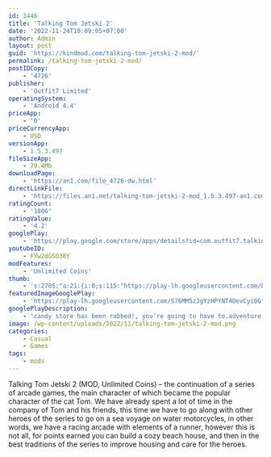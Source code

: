 ```yaml
---
id: 1446
title: 'Talking Tom Jetski 2'
date: '2022-11-24T10:09:05+07:00'
author: Admin
layout: post
guid: 'https://kindmod.com/talking-tom-jetski-2-mod/'
permalink: /talking-tom-jetski-2-mod/
postIDCopy:
    - '4726'
publisher:
    - 'Outfit7 Limited'
operatingSystem:
    - 'Android 4.4'
priceApp:
    - '0'
priceCurrencyApp:
    - USD
versionApp:
    - 1.5.3.497
fileSizeApp:
    - 79.4Mb
downloadPage:
    - 'https://an1.com/file_4726-dw.html'
directLinkFile:
    - 'https://files.an1.net/talking-tom-jetski-2-mod_1.5.3.497-an1.com.apk'
ratingCount:
    - '1806'
ratingValue:
    - '4.2'
googlePlay:
    - 'https://play.google.com/store/apps/details?id=com.outfit7.talkingtomcandyrun'
youtubeID:
    - FYw2dGSO38Y
modFeatures:
    - 'Unlimited Coins'
thumb:
    - 's:2705:"a:21:{i:0;s:115:"https://play-lh.googleusercontent.com/hUSLkI0fKahStNDm0ilZQnh74yuVvIWlOXbzn5zeq2KmMdT1KSk_0qlv91mP-MjBarw=w526-h296";i:1;s:115:"https://play-lh.googleusercontent.com/OBvZd1HfA6akWYoO2ujsOG1Xlxe9-lf9MLSqm8YvIdxbHvmrPAYDAQ1UxY82lhQ_kUs=w526-h296";i:2;s:115:"https://play-lh.googleusercontent.com/UTkbY7yAwJ_ZUVLGLu0IAG7c8lNu039WmEo-1By4ximnFm5lTgn4Uqz0COY5Mmc3G1M=w526-h296";i:3;s:114:"https://play-lh.googleusercontent.com/5vpE2a6u2GFkqmgbTbSRwZsULvUrnH0jRo2TzIH47g1y-nzOM4mzidQnIEX6UdV8oA=w526-h296";i:4;s:115:"https://play-lh.googleusercontent.com/G8nVwQYZNVeQ97kr_BgvbfwXPuehLJmrKoM6xky8Aq0wqlEoEZqCoNB74kmxf-YUzxY=w526-h296";i:5;s:116:"https://play-lh.googleusercontent.com/36FxOgdqcbxsXj-eAtznhHX4SAlIs2qMht-rxLFlITYA_wGE1-0h85ToWqwEZ6Er_YPw=w526-h296";i:6;s:116:"https://play-lh.googleusercontent.com/hj_K1gJ0RpnlD6RLVKe5rQ8FsAHhkCjfQO1DYMYPvy7ZrleRL_Yp1qLtHUM0wc7it2U-=w526-h296";i:7;s:116:"https://play-lh.googleusercontent.com/zxSIHtm53QyRqdAHyYlba9UFu3D-IcXigKBfz1NZL9ZOL9MBUymrRca4OF8OexONyemp=w526-h296";i:8;s:114:"https://play-lh.googleusercontent.com/-2JA2Xxj5cEQpJF8beoRY9oR0kx-S6lZjbClBvXooG_zosuQ8ifNA5rjWLq7OQdGiw=w526-h296";i:9;s:114:"https://play-lh.googleusercontent.com/lfBSdPaPrdwKub8qvBF_qm2yOW87v78dJv6j7pAyhUy5ab-69izfPIFmdQyhxGWD5A=w526-h296";i:10;s:115:"https://play-lh.googleusercontent.com/gid3UlFH_cILOUUmGmHpSjixaZsUBM8mdcG2s70LqWw6FAbgSWPaKGpDAPiOijMSiEQ=w526-h296";i:11;s:114:"https://play-lh.googleusercontent.com/y5I_iRms_yFsrga8a87nvio8O5vdu7iB2S4BMs_C8iQsvANd4Drc3rfBFbUS6oZRGQ=w526-h296";i:12;s:116:"https://play-lh.googleusercontent.com/-jyCHfdiyE2rWH7acpBlQR8XoGc2bpTDsDWf1MZ4X8XpI7IO_DfNy2fI36oGEmq2x4_V=w526-h296";i:13;s:116:"https://play-lh.googleusercontent.com/1Fo_LZHJVHnq9XIKGm6CKFufWXiWFxsMn9kwpavkAa0LBhtCfDOePitrTlXFE7vSByK5=w526-h296";i:14;s:115:"https://play-lh.googleusercontent.com/YMgOTcg0M_1kL9w1DSmuhdNR47kdltY6MfMZl5Q46pQ69aVbfWgzNt4Ira5CnOJUXOM=w526-h296";i:15;s:116:"https://play-lh.googleusercontent.com/D-JbQOf_WXo2GpJCFGZyCHBZmn2Qny9fA3g9TCZRgvBMjjtacjvi6lYt4BZeGU7cX5Ml=w526-h296";i:16;s:115:"https://play-lh.googleusercontent.com/CE8Zt9klUWzzvUqm917jo62VNVS22d-quXaGK8VaGM9TJqpVLRBHH1Qip7AEKlCftBs=w526-h296";i:17;s:114:"https://play-lh.googleusercontent.com/QiM3O_rRjyVfspG0s2SzxU1PzftgbKUS29kYIxFoUPy6VcUab-VCbjzi4OaYGI5rAA=w526-h296";i:18;s:114:"https://play-lh.googleusercontent.com/KnQQ-jnF_eTkiCRMdegfZ-b2dh-cbDcBlDqHzDsRLtoYfBXtHx-6ihMzE0CzfjXSJQ=w526-h296";i:19;s:114:"https://play-lh.googleusercontent.com/WHoTi6QnDRX9c6J3ze0kDxkAKIonHmh3RjnuXCLWEl0oA3wchhlNeCds6UnsHsv04g=w526-h296";i:20;s:115:"https://play-lh.googleusercontent.com/lWgXMBvLjIjmlwQztQxpjWOpLavg6zsugVXMcfcQPElg0EKxKpIt-6JXfeG54lSgLT8=w526-h296";}";'
featuredImageGooglePlay:
    - 'https://play-lh.googleusercontent.com/S76MM5zJgYzHPYNT4DevCyi0GfPkTTGSMndssrKvxe-0mRhQMlBaW0vRpVIddGpbNA'
googlePlayDescription:
    - 'candy store has been robbed!, you’re going to have to.adventure starts now. The.'
image: /wp-content/uploads/2022/11/talking-tom-jetski-2-mod.png
categories:
    - Casual
    - Games
tags:
    - mods
---
```


Talking Tom Jetski 2 (MOD, Unlimited Coins) – the continuation of a series of arcade games, the main character of which became the popular character of the cat Tom. We have already spent a lot of time in the company of Tom and his friends, this time we have to go along with other heroes of the series to go on a sea voyage on water motorcycles, in other words, we have a racing arcade with elements of a runner, however this is not all, for points earned you can build a cozy beach house, and then in the best traditions of the series to improve housing and care for the heroes.